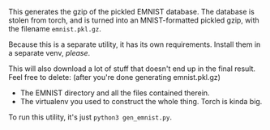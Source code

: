 This generates the gzip of the pickled EMNIST database. The database is stolen from torch, and is turned into an MNIST-formatted pickled gzip, with the filename `emnist.pkl.gz`.

Because this is a separate utility, it has its own requirements. Install them in a separate venv, *please*.

This will also download a lot of stuff that doesn't end up in the final result.
Feel free to delete: (after you're done generating emnist.pkl.gz)
 - The EMNIST directory and all the files contained therein.
 - The virtualenv you used to construct the whole thing. Torch is kinda big.

To run this utility, it's just `python3 gen_emnist.py`.
